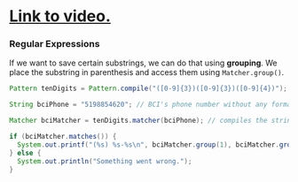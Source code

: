 # [Link to video.](https://www.youtube.com/watch?v=3YYOQJ1s1LM&list=PLVD25niNi0Bklbh7Po--kFFLXFxxoIDUJ)

### Regular Expressions

If we want to save certain substrings, we can do that using **grouping**. We place the substring in parenthesis and access them using `Matcher.group()`. 

```java
Pattern tenDigits = Pattern.compile("([0-9]{3})([0-9]{3})([0-9]{4})"); // 3 digits (first group), then 3 digits (second group), then 4 digits (third group)

String bciPhone = "5198854620"; // BCI's phone number without any formatting

Matcher bciMatcher = tenDigits.matcher(bciPhone); // compiles the string with the pattern

if (bciMatcher.matches()) {
  System.out.printf("(%s) %s-%s\n", bciMatcher.group(1), bciMatcher.group(2), bciMatcher.group(3)); // prints the phone number in the pattern (___) ___-___
} else {
  System.out.println("Something went wrong.");
}
```
